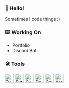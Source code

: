 ### 👋 Hello!

Sometimes I code things :)

### ⌨️ Working On

* Portfolio
* Discord Bot

### 🛠️ Tools

<img src="https://upload.wikimedia.org/wikipedia/commons/thumb/4/4c/Typescript_logo_2020.svg/2048px-Typescript_logo_2020.svg.png" alt="TypeScript" height="28"> <img src="https://puu.sh/JVMpf/1b44f9a12b.png" alt="Python" height="28"> <img src="https://upload.wikimedia.org/wikipedia/commons/thumb/1/18/ISO_C%2B%2B_Logo.svg/1822px-ISO_C%2B%2B_Logo.svg.png" alt="C++" height="28"> <img src="https://upload.wikimedia.org/wikipedia/commons/e/ea/Docker_%28container_engine%29_logo_%28cropped%29.png" alt="Docker" height="28"> <img src="https://seeklogo.com/images/G/go-logo-046185B647-seeklogo.com.png" alt="Golang" height="28"> <img src="https://upload.wikimedia.org/wikipedia/commons/thumb/5/5d/Al-logo.svg/1024px-Al-logo.svg.png" alt="Arch" height="28">
